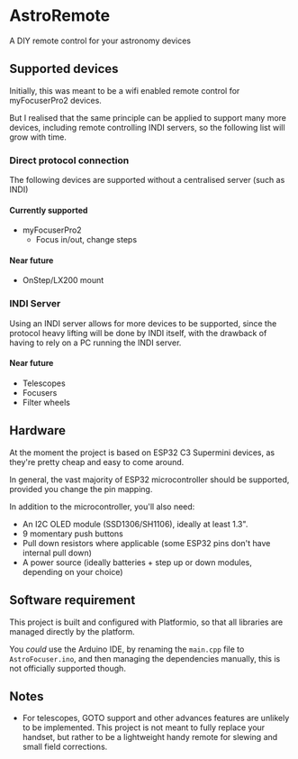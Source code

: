 # AstroRemote

A DIY remote control for your astronomy devices


## Supported devices

Initially, this was meant to be a wifi enabled remote control for myFocuserPro2 devices.

But I realised that the same principle can be applied to support many more devices, including remote controlling INDI servers, so the following list will grow with time.

### Direct protocol connection

The following devices are supported without a centralised server (such as INDI)

#### Currently supported

 - myFocuserPro2
    - Focus in/out, change steps


#### Near future

 - OnStep/LX200 mount

### INDI Server

Using an INDI server allows for more devices to be supported, since the protocol heavy lifting will be done by INDI itself, with the drawback of having to rely on a PC running the INDI server.

#### Near future

 - Telescopes
 - Focusers
 - Filter wheels


## Hardware

At the moment the project is based on ESP32 C3 Supermini devices, as they're pretty cheap and easy to come around.

In general, the vast majority of ESP32 microcontroller should be supported, provided you change the pin mapping.

In addition to the microcontroller, you'll also need:

 - An I2C OLED module (SSD1306/SH1106), ideally at least 1.3".
 - 9 momentary push buttons
 - Pull down resistors where applicable (some ESP32 pins don't have internal pull down)
 - A power source (ideally batteries + step up or down modules, depending on your choice)

## Software requirement

This project is built and configured with Platformio, so that all libraries are managed directly by the platform.

You _could_ use the Arduino IDE, by renaming the `main.cpp` file to `AstroFocuser.ino`, and then managing the dependencies manually, this is not officially supported though.

## Notes

 - For telescopes, GOTO support and other advances features are unlikely to be implemented. This project is not meant to fully replace your handset, but rather to be a lightweight handy remote for slewing and small field corrections.